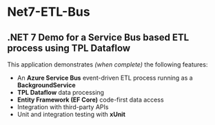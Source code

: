 # Net7-ETL-Bus
## .NET 7 Demo for a Service Bus based ETL process using TPL Dataflow

This application demonstrates *(when complete)* the following features:
- An **Azure Service Bus** event-driven ETL process running as a **BackgroundService**
- **TPL Dataflow** data processing
- **Entity Framework (EF Core)** code-first data access
- Integration with third-party APIs
- Unit and integration testing with **xUnit**
<br/>
